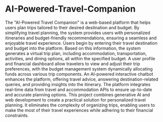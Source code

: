 # AI-Powered-Travel-Companion
The "AI-Powered Travel Companion" is a web-based platform that helps users plan trips tailored to their desired destination and budget. By simplifying travel planning, the system provides users with personalized itineraries and budget-friendly recommendations, ensuring a seamless and enjoyable travel experience.
Users begin by entering their travel destination and budget into the platform. Based on this information, the system generates a virtual trip plan, including accommodation, transportation, activities, and dining options, all within the specified budget. A user profile and financial dashboard allow travelers to view and adjust their trip preferences, with the budget management system dynamically allocating funds across various trip components.
An AI-powered interactive chatbot enhances the platform, offering travel advice, answering destination-related queries, and providing insights into the itinerary. The platform integrates real-time data from travel and accommodation APIs to ensure up-to-date and accurate planning options.
This project combines generative AI and web development to create a practical solution for personalized travel planning. It eliminates the complexity of organizing trips, enabling users to make the most of their travel experiences while adhering to their financial constraints.

